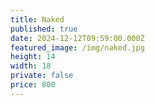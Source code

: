 ```yaml
---
title: Naked
published: true
date: 2024-12-12T09:59:00.000Z
featured_image: /img/naked.jpg
height: 14
width: 18
private: false
price: 800
---
```

